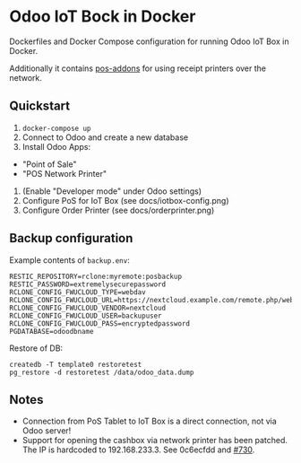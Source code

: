 # Odoo IoT Bock in Docker

Dockerfiles and Docker Compose configuration for running Odoo IoT Box in Docker.

Additionally it contains  [pos-addons](https://github.com/it-projects-llc/pos-addons)
for using receipt printers over the network.

## Quickstart

1. `docker-compose up`
1. Connect to Odoo and create a new database
1. Install Odoo Apps:
  * "Point of Sale"
  * "POS Network Printer"
1. (Enable "Developer mode" under Odoo settings)
1. Configure PoS for IoT Box (see docs/iotbox-config.png)
1. Configure Order Printer (see docs/orderprinter.png)

## Backup configuration

Example contents of `backup.env`:

```
RESTIC_REPOSITORY=rclone:myremote:posbackup
RESTIC_PASSWORD=extremelysecurepassword
RCLONE_CONFIG_FWUCLOUD_TYPE=webdav
RCLONE_CONFIG_FWUCLOUD_URL=https://nextcloud.example.com/remote.php/webdav/
RCLONE_CONFIG_FWUCLOUD_VENDOR=nextcloud
RCLONE_CONFIG_FWUCLOUD_USER=backupuser
RCLONE_CONFIG_FWUCLOUD_PASS=encryptedpassword
PGDATABASE=odoodbname
```

Restore of DB:

```
createdb -T template0 restoretest
pg_restore -d restoretest /data/odoo_data.dump
```

## Notes

* Connection from PoS Tablet to IoT Box is a direct connection, not via Odoo server!
* Support for opening the cashbox via network printer has been patched. The IP is hardcoded
  to 192.168.233.3. See 0c6ecfdd and [#730](https://github.com/it-projects-llc/pos-addons/issues/730]).
